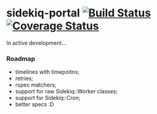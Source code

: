 # sidekiq-portal [![Build Status](https://travis-ci.org/0exp/sidekiq-portal.svg?branch=master)](https://travis-ci.org/0exp/sidekiq-portal) [![Coverage Status](https://coveralls.io/repos/github/0exp/sidekiq-portal/badge.svg?branch=master)](https://coveralls.io/github/0exp/sidekiq-portal?branch=master)

In active development...

### Roadmap

- timelines with timepoitns;
- retries;
- rspec matchers;
- support for raw Sidekiq::Worker classes;
- support for Sidekiq::Cron;
- better specs :D

